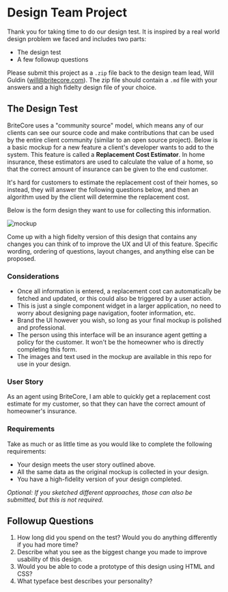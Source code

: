 # Design Team Project

Thank you for taking time to do our design test. It is inspired by a real world design problem we faced and includes two parts: 

* The design test
* A few followup questions

Please submit this project as a `.zip` file back to the design team lead, Will Guldin (will@britecore.com). The zip file should contain a `.md` file with your answers and a high fidelty design file of your choice.

## The Design Test

BriteCore uses a "community source" model, which means any of our clients can see our source code and make contributions that can be used by the entire client community (similar to an open source project). Below is a basic mockup for a new feature a client's developer wants to add to the system. This feature is called a **Replacement Cost Estimator**. In home insurance, these estimators are used to calculate the value of a home, so that the correct amount of insurance can be given to the end customer. 

It's hard for customers to estimate the replacement cost of their homes, so instead, they will answer the following questions below, and then an algorithm used by the client will determine the replacement cost. 

Below is the form design they want to use for collecting this information.

<img src="https://github.com/IntuitiveWebSolutions/DesignProject/blob/project-v3/design_test_mockup.png?s=200" alt="mockup"/>

Come up with a high fidelty version of this design that contains any changes you can think of to improve the UX and UI of this feature. Specific wording, ordering of questions, layout changes, and anything else can be proposed.

### Considerations
* Once all information is entered, a replacement cost can automatically be fetched and updated, or this could also be triggered by a user action.
* This is just a single component widget in a larger application, no need to worry about designing page navigation, footer information, etc. 
* Brand the UI however you wish, so long as your final mockup is polished and professional.
* The person using this interface will be an insurance agent getting a policy for the customer. It won't be the homeowner who is directly completing this form.
* The images and text used in the mockup are available in this repo for use in your design.

### User Story
As an agent using BriteCore,
I am able to quickly get a replacement cost estimate for my customer,
so that they can have the correct amount of homeowner's insurance.

### Requirements
Take as much or as little time as you would like to complete the following requirements:
* Your design meets the user story outlined above. 
* All the same data as the original mockup is collected in your design.
* You have a high-fidelity version of your design completed.

*Optional: If you sketched different approaches, those can also be submitted, but this is not required.*

## Followup Questions
1. How long did you spend on the test? Would you do anything differently if you had more time? 
2. Describe what you see as the biggest change you made to improve usability of this design. 
3. Would you be able to code a prototype of this design using HTML and CSS?
4. What typeface best describes your personality?
